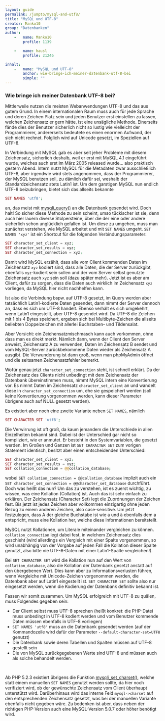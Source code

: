```yaml
---
layout: guide
permalink: /jumpto/mysql-and-utf8/
title: "MySQL und UTF-8"
creator: Manko10
group: "Datenbanken"
author:
    -   name: Manko10
        profile: 1139

    -   name: hausl
        profile: 21246

inhalt:
    -   name: "MySQL und UTF-8"
        anchor: wie-bringe-ich-meiner-datenbank-utf-8-bei
        simple: ""
---
```


### Wie bringe ich meiner Datenbank UTF-8 bei?

Mittlerweile nutzen die meisten Webanwendungen UTF-8 und das aus gutem Grund. In einem internationalen Raum muss auch für jede Sprache und deren Zeichen Platz sein und jeden Benutzer erst einstellen zu lassen, welchen Zeichensatz er gern hätte, ist eine unsägliche Methode. Einerseits fände dies der Benutzer sicherlich nicht so lustig wie vielleicht der Programmierer, andererseits bedeutete es einen enormen Aufwand, der sich nicht rechnet. Folglich wird auf Unicode gesetzt, im Speziellen auf UTF-8.

In Verbindung mit MySQL gab es aber seit jeher Probleme mit diesem Zeichensatz, sicherlich deshalb, weil er erst mit MySQL 4.1 eingeführt wurde, welches auch erst im März 2005 released wurde… also praktisch gestern Abend.
Intern nutzt MySQL für die Metadaten zwar ausschließlich UTF-8, aber irgendwie wird stets angenommen, dass der Programmierer, der MySQL benutzen soll, zu dämlich dafür sei, weshalb der Standardzeichensatz stets Latin1 ist.
Um dem garstigen MySQL nun endlich UTF-8 beizubringen, bietet sich das allseits bekannte

~~~ php
SET NAMES 'utf8';
~~~

an, das meist mit [mysqli_query()](http://php.net/manual/en/mysqli.query.php) an die Datenbank gesendet wird.
Doch halt! So sicher diese Methode zu sein scheint, umso tückischer ist sie, denn auch hier lauern diverse Stolpersteine, über die der eine oder andere sicherlich schon unglücklich gefallen ist.
Um diese zu umgehen, muss man zunächst verstehen, wie MySQL arbeitet und mit `SET NAMES` umgeht.
`SET NAMES 'xyz'` ist ein Shortcut für die folgenden Verbindungsparameter:

~~~ php
SET character_set_client = xyz;
SET character_set_results = xyz;
SET character_set_connection = xyz;
~~~

Damit wird MySQL erzählt, dass alle vom Client kommenden Daten im Zeichensatz `xyz` kodiert sind, dass alle Daten, die der Server zurückgibt, ebenfalls `xyz`-kodiert sein sollen und der vom Server selbst genutzte Zeichensatz auch `xyz` sein soll (dazu später mehr). Jetzt ist es aber am Client, dafür zu sorgen, dass die Daten auch wirklich im Zeichensatz `xyz` vorliegen, da MySQL hier nicht nachhelfen kann.

Ist also die Verbindung bspw. auf UTF-8 gesetzt, im Query werden aber tatsächlich Latin1-kodierte Daten gesendet, dann nimmt der Server dennoch an, dass es sich um UTF-8 handelt. Ebenso verhält es sich umgekehrt, wenn Latin1 eingestellt, aber UTF-8 gesendet wird. Da UTF-8 die Zeichen mit 1 bis 4 Bytes speichert, ergeben sich bei Multibyte-Zeichen die allseits beliebten Doppelzeichen mit allerlei Buchstaben- und Tildensalat.

Aber Vorsicht: ein Zeichensatzmischmasch kann auch vorkommen, ohne dass man es direkt merkt. Nämlich dann, wenn der Client den Server anweist, Zeichensatz A zu verwenden, Daten im Zeichensatz B sendet und vom MySQL-Server zurückbekommene Daten wieder als Zeichensatz A ausgibt. Die Verwunderung ist dann groß, wenn man phpMyAdmin öffnet und die seltsamen Zeichensatzfehler bemerkt.

Wofür genau jetzt `character_set_connection` steht, ist schnell erklärt. Da der Zeichensatz des Clients nicht unbedingt mit dem Zeichensatz der Datenbank übereinstimmen muss, nimmt MySQL intern eine Konvertierung vor. Es nimmt Daten im Zeichensatz `character_set_client` an und wandelt diese in `character_set_connection` um, ehe sie gespeichert werden (soll keine Konvertierung vorgenommen werden, kann dieser Parameter übrigens auch auf NULL gesetzt werden).

Es existiert aber noch eine zweite Variante neben `SET NAMES`, nämlich

~~~ php
SET CHARACTER SET 'utf8';
~~~

Die Verwirrung ist oft groß, da kaum jemandem die Unterschiede in allen Einzelheiten bekannt sind. Dabei ist der Unterschied gar nicht so kompliziert, wie er anmutet. Er besteht in den Systemvariablen, die gesetzt werden. Im Großen und Ganzen ist `SET CHARACTER SET` zum vorigen Statement identisch, besitzt aber einen entscheidenden Unterschied:

~~~ php
SET character_set_client = xyz;
SET character_set_results = xyz;
SET collation_connection = @@collation_database;
~~~

wobei `SET collation_connection = @@collation_database` implizit auch ein `SET character_set_connection = @@character_set_database` durchführt. Doch was heißt das nun? Um das zu verstehen, ist es zuerst wichtig, zu wissen, was eine Kollation (Collation) ist. Auch das ist sehr einfach zu erklären. Der Zeichensatz (Character Set) legt die Zuordnungen der Zeichen fest. Bis jetzt ist jedes Zeichen aber vollkommen einzigartig ohne jeden Bezug zu einem anderen Zeichen, also case-sensitive. Um jetzt festzulegen, dass A der gleiche Buchstabe ist wie a und ä ebenfalls dem a entspricht, muss eine Kollation her, welche diese Informationen bereitstellt.

MySQL nutzt Kollationen, um Literale miteinander vergleichen zu können. `collation_connection` legt dabei fest, in welchem Zeichensatz dies geschieht (wird allerdings ein Vergleich mit einer Spalte vorgenommen, so wird unabhängig von der Vorgabe auf jeden Fall die Kollation dieser Spalte genutzt, also bitte nie UTF-8-Daten mit einer Latin1-Spalte vergleichen!).

Bei `SET CHARACTER SET` wird die Kollation nun auf den Wert von `collation_database`, also die Kollation der Datenbank gesetzt anstatt auf den übergebenen Wert.
Dies kann aber zu Informationsverlusten führen, wenn Vergleiche mit Unicode-Zeichen vorgenommen werden, die Datenbank aber auf Latin1 eingestellt ist. `SET CHARACTER SET` sollte also nur eingesetzt werden, wenn die Kodierung der Datenbank definitiv bekannt ist.

Fassen wir somit zusammen. Um MySQL erfolgreich mit UTF-8 zu quälen, muss Folgendes gegeben sein:

- Der Client selbst muss UTF-8 sprechen (heißt konkret: die PHP-Datei muss unbedingt in UTF-8 kodiert werden und vom Benutzer kommende Daten müssen ebenfalls in UTF-8 vorliegen) 
- `SET NAMES 'utf8'` muss an die Datenbank gesendet werden (auf der Kommandozeile wird dafür der Parameter `--default-character-set=UTF8` genutzt) 
- Die Datenbank sowie deren Tabellen und Spalten müssen auf UTF-8 gestellt sein 
- Die von MySQL zurückgegebenen Werte sind UTF-8 und müssen auch als solche behandelt werden.  
<br>  

Ab PHP 5.2.3 existiert übrigens die Funktion [mysqli_set_charset()](http://php.net/manual/de/mysqli.set-charset.php), welche statt einem manuellen `SET NAMES` genutzt werden sollte, da hier noch verifiziert wird, ob der gewünschte Zeichensatz vom Client überhaupt unterstützt wird. Darüberhinaus wird das interne Feld `mysql->charset` auf den entsprechenden Zeichensatz gesetzt, was bei der manuellen Variante ebenfalls nicht gegeben wäre.
Zu bedenken ist aber, dass neben der richtigen PHP-Version auch eine MySQL-Version 5.0.7 oder höher benötigt wird.

